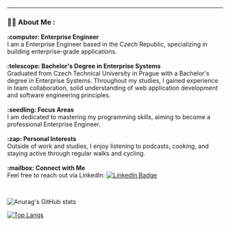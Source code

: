 ---
### :man_technologist: About Me :

<div>  
  <ul style="list-style: none; padding-left: 0;">  
    <li>  
      <strong>:computer: Enterprise Engineer</strong><br>  
      I am a Enterprise Engineer based in the Czech Republic, specializing in building enterprise-grade applications.  
    </li>  
    <br>  
    <li>  
      <strong>:telescope: Bachelor's Degree in Enterprise Systems</strong><br>  
      Graduated from Czech Technical University in Prague with a Bachelor's degree in Enterprise Systems. Throughout my studies, I gained experience in team collaboration, solid understanding of web application development and software engineering principles.  
    </li>  
    <br>  
    <li>  
      <strong>:seedling: Focus Areas</strong><br>  
      I am dedicated to mastering my programming skills, aiming to become a professional Enterprise Engineer.
    </li>  
    <br>  
    <li>  
      <strong>:zap: Personal Interests</strong><br>  
      Outside of work and studies, I enjoy listening to podcasts, cooking, and staying active through regular walks and cycling.  
    </li>
    <br>  
    <li>  
      <strong>:mailbox: Connect with Me</strong><br>  
      Feel free to reach out via LinkedIn:  
      <a href="https://www.linkedin.com/in/dmitrij-rastvorov" target="_blank">  
        <img src="https://img.shields.io/badge/-LinkedIn-blue?style=flat&logo=Linkedin&logoColor=white" alt="LinkedIn Badge">  
      </a>  
    </li>  
  </ul>  
</div>  
<br>  

![Anurag's GitHub stats](https://github-readme-stats.vercel.app/api?username=UnknownPug&show_icons=true&hide=contribs,prs&theme=tokyonight)

[![Top Langs](https://github-readme-stats.vercel.app/api/top-langs/?username=UnknownPug&show_icons=true&hide=contribs,prs&theme=tokyonight&langs_count=6&layout=donut)](https://github.com/anuraghazra/github-readme-stats)
